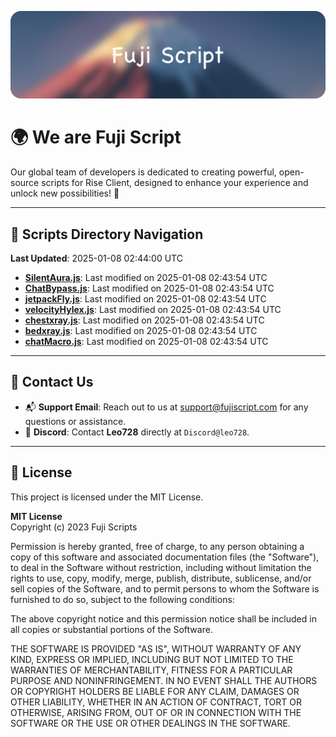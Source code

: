 ![Banner](.github/b.webp)

# 🌍 **We are Fuji Script**

Our global team of developers is dedicated to creating powerful, open-source scripts for Rise Client, designed to enhance your experience and unlock new possibilities! 🌟

---
<!-- SCRIPTS_NAVIGATION_START -->
## 📂 **Scripts Directory Navigation**

**Last Updated**: 2025-01-08 02:44:00 UTC

- **[SilentAura.js](scripts/SilentAura.js)**: Last modified on 2025-01-08 02:43:54 UTC
- **[ChatBypass.js](scripts/ChatBypass.js)**: Last modified on 2025-01-08 02:43:54 UTC
- **[jetpackFly.js](scripts/jetpackFly.js)**: Last modified on 2025-01-08 02:43:54 UTC
- **[velocityHylex.js](scripts/velocityHylex.js)**: Last modified on 2025-01-08 02:43:54 UTC
- **[chestxray.js](scripts/chestxray.js)**: Last modified on 2025-01-08 02:43:54 UTC
- **[bedxray.js](scripts/bedxray.js)**: Last modified on 2025-01-08 02:43:54 UTC
- **[chatMacro.js](scripts/chatMacro.js)**: Last modified on 2025-01-08 02:43:54 UTC

<!-- SCRIPTS_NAVIGATION_END -->

---

## 💬 **Contact Us**  
- 📬 **Support Email**: Reach out to us at [support@fujiscript.com](mailto:support@fujiscript.com) for any questions or assistance.  
- 💬 **Discord**: Contact **Leo728** directly at `Discord@leo728`.

---

## 📜 **License**

This project is licensed under the MIT License.  

**MIT License**  
Copyright (c) 2023 Fuji Scripts  

Permission is hereby granted, free of charge, to any person obtaining a copy of this software and associated documentation files (the "Software"), to deal in the Software without restriction, including without limitation the rights to use, copy, modify, merge, publish, distribute, sublicense, and/or sell copies of the Software, and to permit persons to whom the Software is furnished to do so, subject to the following conditions:  

The above copyright notice and this permission notice shall be included in all copies or substantial portions of the Software.  

THE SOFTWARE IS PROVIDED "AS IS", WITHOUT WARRANTY OF ANY KIND, EXPRESS OR IMPLIED, INCLUDING BUT NOT LIMITED TO THE WARRANTIES OF MERCHANTABILITY, FITNESS FOR A PARTICULAR PURPOSE AND NONINFRINGEMENT. IN NO EVENT SHALL THE AUTHORS OR COPYRIGHT HOLDERS BE LIABLE FOR ANY CLAIM, DAMAGES OR OTHER LIABILITY, WHETHER IN AN ACTION OF CONTRACT, TORT OR OTHERWISE, ARISING FROM, OUT OF OR IN CONNECTION WITH THE SOFTWARE OR THE USE OR OTHER DEALINGS IN THE SOFTWARE.  
